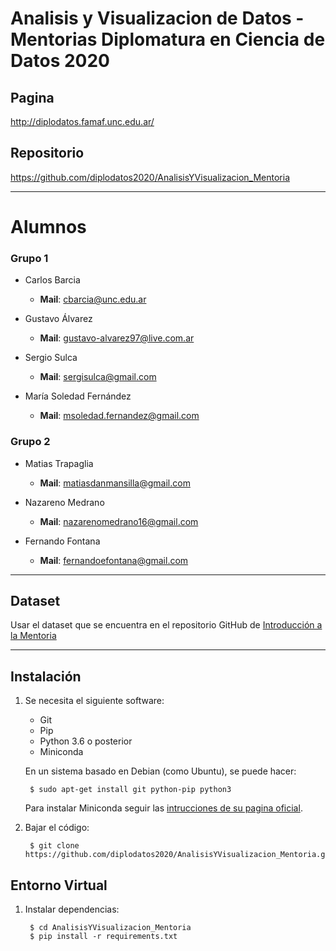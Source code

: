 Analisis y Visualizacion de Datos - Mentorias Diplomatura en Ciencia de Datos 2020
==================================================================================

Pagina
------
http://diplodatos.famaf.unc.edu.ar/

Repositorio
-----------

https://github.com/diplodatos2020/AnalisisYVisualizacion_Mentoria

---

Alumnos
=======

### Grupo 1

* Carlos Barcia
  - **Mail**: cbarcia@unc.edu.ar

* Gustavo Álvarez
  - **Mail**: gustavo-alvarez97@live.com.ar

* Sergio Sulca
  - **Mail**: sergisulca@gmail.com

* María Soledad Fernández
  - **Mail**: msoledad.fernandez@gmail.com

### Grupo 2

* Matias Trapaglia
  - **Mail**: matiasdanmansilla@gmail.com

* Nazareno Medrano
  - **Mail**: nazarenomedrano16@gmail.com

* Fernando Fontana
  - **Mail**: fernandoefontana@gmail.com

---

Dataset
-------

Usar el dataset que se encuentra en el repositorio GitHub de [Introducción a la Mentoria](https://github.com/diplodatos2020/Introduccion_Mentoria)

-------------------------------------------------------------------------------

Instalación
-----------

1. Se necesita el siguiente software:

    - Git
    - Pip
    - Python 3.6 o posterior
    - Miniconda

    En un sistema basado en Debian (como Ubuntu), se puede hacer:

        $ sudo apt-get install git python-pip python3

    Para instalar Miniconda seguir las [intrucciones de su pagina oficial](https://docs.conda.io/en/latest/miniconda.html#installing).

2. Bajar el código:

        $ git clone https://github.com/diplodatos2020/AnalisisYVisualizacion_Mentoria.git


Entorno Virtual
---------------

1. Instalar dependencias:

        $ cd AnalisisYVisualizacion_Mentoria
        $ pip install -r requirements.txt
